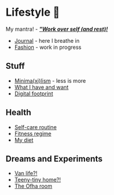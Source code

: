 # Lifestyle 🧘

My mantra! - [**_"Work over self (and rest)!_**](work-over-self)

- [Journal](journal) - here I breathe in
- [Fashion](fashion) - work in progress

## Stuff

- [Minima(xi)lism](minimaxilism) - less is more
- [What I have and want](things)
- [Digital footprint](digital)

## Health

- [Self-care routine](self-care)
- [Fitness regime](fitness)
- [My diet](diet)

## Dreams and Experiments

- [Van life?!](van-plan)
- [Teeny-tiny home?!](tiny-home)
- [The Ofha room](ofha)
